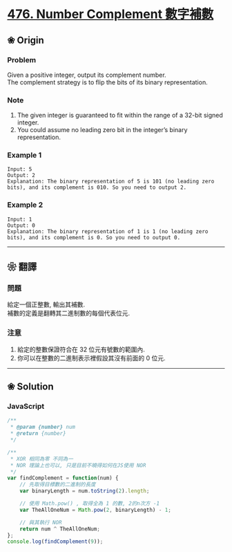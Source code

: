
# [476. Number Complement 數字補數][title]

[title]: https://leetcode.com/problems/number-complement/description/

## ❀ Origin

### Problem

Given a positive integer, output its complement number.  
The complement strategy is to flip the bits of its binary representation.

### Note

1.  The given integer is guaranteed to fit within the range of a 32-bit signed integer.
2.  You could assume no leading zero bit in the integer’s binary representation.

### Example 1

```
Input: 5
Output: 2
Explanation: The binary representation of 5 is 101 (no leading zero bits), and its complement is 010. So you need to output 2.
```

### Example 2

```
Input: 1
Output: 0
Explanation: The binary representation of 1 is 1 (no leading zero bits), and its complement is 0. So you need to output 0.
```

---

## ❀ 翻譯

### 問題

給定一個正整數, 輸出其補數.  
補數的定義是翻轉其二進制數的每個代表位元.

### 注意

1.  給定的整數保證符合在 32 位元有號數的範圍內.
2.  你可以在整數的二進制表示裡假設其沒有前面的 0 位元.

---

## ❀ Solution

### JavaScript

```JavaScript
/**
 * @param {number} num
 * @return {number}
 */

/**
 * XOR 相同為零 不同為一
 * NOR 理論上也可以, 只是目前不曉得如何在JS使用 NOR
 */
var findComplement = function(num) {
	// 先取得目標數的二進制的長度
	var binaryLength = num.toString(2).length;

	// 使用 Math.pow() , 取得全為 1 的數, 2的n次方 -1
	var TheAllOneNum = Math.pow(2, binaryLength) - 1;

	// 與其執行 NOR
	return num ^ TheAllOneNum;
};
console.log(findComplement(9));
```
